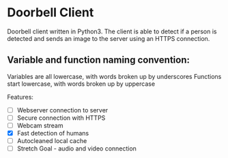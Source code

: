 # Doorbell Client

Doorbell client written in Python3. 
The client is able to detect if a person is detected and sends an image to the server using an HTTPS connection.

## Variable and function naming convention:
Variables are all lowercase, with words broken up by underscores
Functions start lowercase, with words broken up by uppercase



Features:
- [ ] Webserver connection to server
- [ ] Secure connection with HTTPS
- [ ] Webcam stream
- [X] Fast detection of humans
- [ ] Autocleaned local cache
- [ ] Stretch Goal - audio and video connection